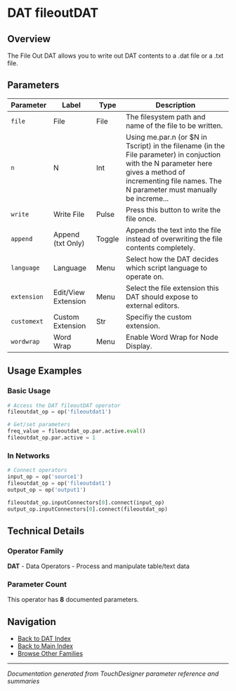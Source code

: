 # DAT fileoutDAT

## Overview

The File Out DAT allows you to write out DAT contents to a .dat file or a .txt file.

## Parameters

| Parameter | Label | Type | Description |
|-----------|-------|------|-------------|
| `file` | File | File | The filesystem path and name of the file to be written. |
| `n` | N | Int | Using me.par.n (or $N in Tscript) in the filename (in the File parameter) in conjuction with the N parameter here gives a method of incrementing file names. The N parameter must manually be increme... |
| `write` | Write File | Pulse | Press this button to write the file once. |
| `append` | Append (txt Only) | Toggle | Appends the text into the file instead of overwriting the file contents completely. |
| `language` | Language | Menu | Select how the DAT decides which script language to operate on. |
| `extension` | Edit/View Extension | Menu | Select the file extension this DAT should expose to external editors. |
| `customext` | Custom Extension | Str | Specifiy the custom extension. |
| `wordwrap` | Word Wrap | Menu | Enable Word Wrap for Node Display. |

## Usage Examples

### Basic Usage

```python
# Access the DAT fileoutDAT operator
fileoutdat_op = op('fileoutdat1')

# Get/set parameters
freq_value = fileoutdat_op.par.active.eval()
fileoutdat_op.par.active = 1
```

### In Networks

```python
# Connect operators
input_op = op('source1')
fileoutdat_op = op('fileoutdat1')
output_op = op('output1')

fileoutdat_op.inputConnectors[0].connect(input_op)
output_op.inputConnectors[0].connect(fileoutdat_op)
```

## Technical Details

### Operator Family

**DAT** - Data Operators - Process and manipulate table/text data

### Parameter Count

This operator has **8** documented parameters.

## Navigation

- [Back to DAT Index](../DAT/DAT_INDEX.md)
- [Back to Main Index](../OPERATORS_INDEX.md)
- [Browse Other Families](../OPERATORS_INDEX.md#quick-navigation)

---
*Documentation generated from TouchDesigner parameter reference and summaries*
